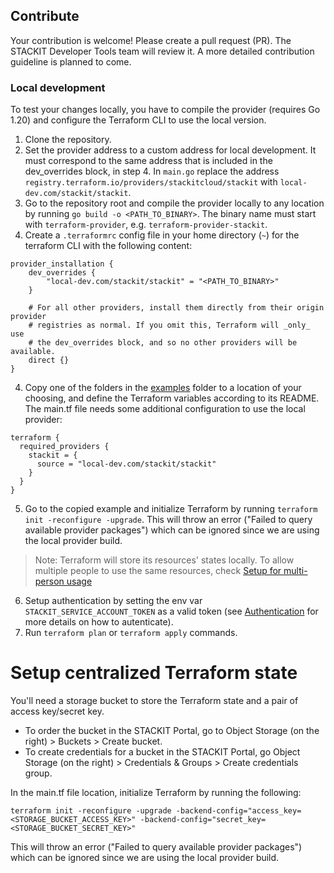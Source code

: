 ## Contribute
Your contribution is welcome! Please create a pull request (PR). The STACKIT Developer Tools team will review it. A more detailed contribution guideline is planned to come.

### Local development

To test your changes locally, you have to compile the provider (requires Go 1.20) and configure the Terraform CLI to use the local version.

1. Clone the repository.
2. Set the provider address to a custom address for local development. It must correspond to the same address that is included in the dev_overrides block, in step 4.
In `main.go` replace the address `registry.terraform.io/providers/stackitcloud/stackit` with `local-dev.com/stackit/stackit`.
3. Go to the repository root and compile the provider locally to any location by running `go build -o <PATH_TO_BINARY>`. The binary name must start with `terraform-provider`, e.g. `terraform-provider-stackit`.
4. Create a `.terraformrc` config file in your home directory (`~`) for the terraform CLI with the following content:
```
provider_installation {
    dev_overrides {
        "local-dev.com/stackit/stackit" = "<PATH_TO_BINARY>"
    }

    # For all other providers, install them directly from their origin provider
    # registries as normal. If you omit this, Terraform will _only_ use
    # the dev_overrides block, and so no other providers will be available.
    direct {}
}
```
4. Copy one of the folders in the [examples](examples/) folder to a location of your choosing, and define the Terraform variables according to its README. The main.tf file needs some additional configuration to use the local provider:
```
terraform {
  required_providers {
    stackit = {
      source = "local-dev.com/stackit/stackit"
    }
  }
}
```
5. Go to the copied example and initialize Terraform by running `terraform init -reconfigure -upgrade`. This will throw an error ("Failed to query available provider packages") which can be ignored since we are using the local provider build.
> Note: Terraform will store its resources' states locally. To allow multiple people to use the same resources, check [Setup for multi-person usage](#setup-centralized-terraform-state)
6. Setup authentication by setting the env var `STACKIT_SERVICE_ACCOUNT_TOKEN` as a valid token (see [Authentication](#authentication) for more details on how to autenticate).
7. Run `terraform plan` or `terraform apply` commands.

# Setup centralized Terraform state

You'll need a storage bucket to store the Terraform state and a pair of access key/secret key.
- To order the bucket in the STACKIT Portal, go to Object Storage (on the right) > Buckets > Create bucket.
- To create credentials for a bucket in the STACKIT Portal, go Object Storage (on the right) > Credentials & Groups > Create credentials group.

In the main.tf file location, initialize Terraform by running the following:
```
terraform init -reconfigure -upgrade -backend-config="access_key=<STORAGE_BUCKET_ACCESS_KEY>" -backend-config="secret_key=<STORAGE_BUCKET_SECRET_KEY>"
```

This will throw an error ("Failed to query available provider packages") which can be ignored since we are using the local provider build.
